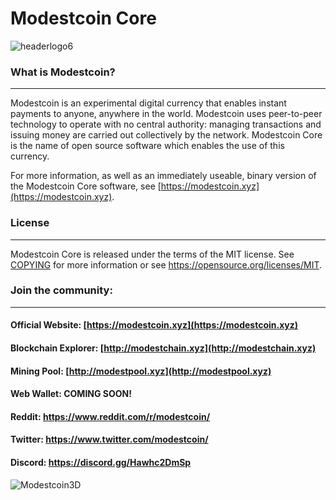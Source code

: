 Modestcoin Core
=====================================
![headerlogo6](https://user-images.githubusercontent.com/99905005/170703840-e75ace8d-13f8-474c-bc5d-3ff17ec823a6.png)

                                                                             

### What is Modestcoin?
----------------

Modestcoin is an experimental digital currency that enables instant payments to
anyone, anywhere in the world. Modestcoin uses peer-to-peer technology to operate
with no central authority: managing transactions and issuing money are carried
out collectively by the network. Modestcoin Core is the name of open source
software which enables the use of this currency.

For more information, as well as an immediately useable, binary version of
the Modestcoin Core software, see [https://modestcoin.xyz](https://modestcoin.xyz).



### License
-------

Modestcoin Core is released under the terms of the MIT license. See [COPYING](COPYING) for more
information or see https://opensource.org/licenses/MIT.



### Join the community:
----------------
#### Official Website: [https://modestcoin.xyz](https://modestcoin.xyz)
#### Blockchain Explorer: [http://modestchain.xyz](http://modestchain.xyz)
#### Mining Pool: [http://modestpool.xyz](http://modestpool.xyz)
#### Web Wallet: COMING SOON!
#### Reddit: https://www.reddit.com/r/modestcoin/                                                                                
#### Twitter: https://www.twitter.com/modestcoin/
#### Discord: https://discord.gg/Hawhc2DmSp
![Modestcoin3D](https://user-images.githubusercontent.com/99905005/170621321-df3be5ed-81f4-42fd-ab6f-04f31376b46b.png)
